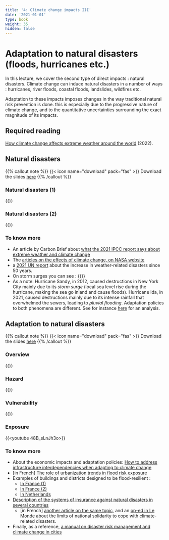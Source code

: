 ```yaml
---
title: '4: Climate change impacts III'
date: '2021-01-01'
type: book
weight: 35
hidden: false
---
```


# Adaptation to natural disasters (floods, hurricanes etc.)

<!--more-->
In this lecture, we cover the second type of direct impacts : natural disasters. Climate change can induce natural disasters in a number of ways : hurricanes, river floods, coastal floods, landslides, wildfires etc.

Adaptation to these impacts imposes changes in the way traditional natural risk prevention is done. this is especially due to the progressive nature of climate change, and to the quantitative uncertainties surrounding the exact magnitude of its impacts.

## Required reading

[How climate change affects extreme weather around the world](https://www.carbonbrief.org/mapped-how-climate-change-affects-extreme-weather-around-the-world/?utm_campaign=Weekly%20Briefing&utm_content=20220822&utm_medium=email&utm_source=Revue%20newsletter) (2022).

## Natural disasters
{{% callout note %}}
{{< icon name="download" pack="fas" >}} Download the slides [here](http://www.centre-cired.fr/wp-content/uploads/2021/09/course-catnat.pdf)
{{% /callout %}}

### Natural disasters (1)
{{<youtube chefob0ptu4>}}
### Natural disasters (2)
{{<youtube inJlrw4dWLs>}}

### To know more
- An article by Carbon Brief about [what the 2021 IPCC report says about extreme weather and climate change](https://www.carbonbrief.org/explainer-what-the-new-ipcc-report-says-about-extreme-weather-and-climate-change)
- The [articles on the effects of climate change, on NASA website](https://climate.nasa.gov/effects/)
- a [2021 UN report](https://public.wmo.int/en/media/press-release/weather-related-disasters-increase-over-past-50-years-causing-more-damage-fewer) about the increase in weather-related disasters since 50 years.
- On storm surges you can see :
{{<youtube bBa9bVYKLP0>}}
- As a note: Hurricane Sandy, in 2012, caused destructions in New York City mainly due to its *storm surge* (local sea level rise during the hurricane, making the sea go inland and cause floods). Hurricane Ida, in 2021, caused destructions mainly due to its intense rainfall that overwhelmed the sewers, leading to *pluvial flooding*. Adaptation policies to both phenomena are different. See for instance [here](https://www.technologyreview.com/2021/09/03/1034315/ida-dodged-nyc-flood-defenses-climate-change-storm/) for an analysis.

## Adaptation to natural disasters 
{{% callout note %}}
{{< icon name="download" pack="fas" >}} Download the slides [here](http://www.centre-cired.fr/wp-content/uploads/2021/09/course-catnat-adaptation.pdf)
{{% /callout %}}

### Overview
{{<youtube wdMzTYRFk6E>}}
### Hazard
{{<youtube gtyexWn_js8>}}
### Vulnerability
{{<youtube TZIEyB1tS9I>}}
### Exposure
{{<youtube 48B_sLnJh3o>}}

 
### To know more
- About the economic impacts and adaptation policies: [How to address infrastructure interdependencies when adapting to climate change](https://www.c40knowledgehub.org/s/article/How-to-address-infrastructure-interdependencies-when-adapting-to-climate-change?language=en_US)
- [in French] [The role of urbanization trends in flood risk exposure](https://www.lemonde.fr/climat/article/2018/10/16/l-urbanisation-joue-un-role-dans-l-augmentation-des-risques-lies-aux-inondations_5370315_1652612.html)
- Examples of buildings and districts designed to be flood-resilient :     
  - [In France (1)](https://www.ecologie.gouv.fr/sites/default/files/Broch_Ame_nagement_A4_web.pdf) 
  - [In France (2)](https://www.institutparisregion.fr/fileadmin/NewEtudes/Etude_1234/NR_709_web.pdf) 
  - [In Netherlands](https://psmag.com/environment/are-the-floating-houses-of-the-netherlands-a-solution-against-the-rising-seas)
- [Description of the systems of insurance against natural disasters in several countries](https://www.sciencedirect.com/science/article/pii/S221242091530159X)
  - [in French] [another article on the same topic](https://www.cairn.info/revue-vie-et-sciences-de-l-entreprise-2014-1-page-60.htm?contenu=article), and an [op-ed in Le Monde](https://www.lemonde.fr/idees/article/2021/01/30/assurer-des-biens-dans-un-climat-deregle-coutera-de-plus-en-plus-cher_6068196_3232.html) about the limits of national solidarity to cope with climate-related disasters.
- Finally, as a reference, [a manual on disaster risk management and climate change in cities](https://uccrn.ei.columbia.edu/sites/default/files/content/pubs/ARC3.2-PDF-Chapter-3-Disasters-and-Risk-wecompress.com_.pdf)



